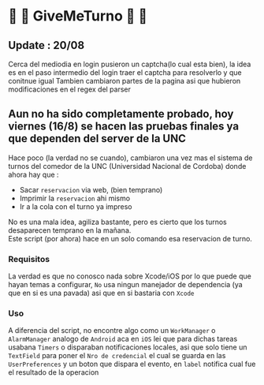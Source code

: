 # 🍅 🥑 GiveMeTurno 🍔 🍗
## Update : 20/08 
Cerca del mediodia en login pusieron un captcha(lo cual esta bien), la idea es en el paso intermedio del login traer el captcha para resolverlo y que conitnue igual
Tambien cambiaron partes de la pagina asi que hubieron modificaciones en el regex del parser

## Aun no ha sido completamente probado, hoy viernes (16/8) se hacen las pruebas finales ya que dependen del server de la UNC

Hace poco (la verdad no se cuando), cambiaron una vez mas el sistema de turnos del comedor de la UNC (Universidad Nacional de Cordoba) donde ahora hay que :  

- Sacar `reservacion` via web, (bien temprano)
- Imprimir la `reservacion` ahi mismo
- Ir a la cola con el turno ya impreso

No es una mala idea, agiliza bastante, pero es cierto que los
turnos desaparecen temprano en la mañana.  
Este script (por ahora) hace en un solo comando esa reservacion de turno.

### Requisitos
La verdad es que no conosco nada sobre Xcode/iOS por lo que puede que hayan temas
a configurar, `No` usa ningun manejador de dependencia (ya que en si es una pavada)
asi que en si bastaria con `Xcode`

### Uso
A diferencia del script, no encontre algo como un `WorkManager` o `AlarmManager`
analogo de `Android` aca en `iOS` lei que para dichas tareas usabana `Timers` o
disparaban notificaciones locales, asi que solo tiene un `TextField` para poner
el `Nro de credencial` el cual se guarda en las `UserPreferences` y un boton que
dispara el evento, en `label` notifica cual fue el resultado de la operacion


